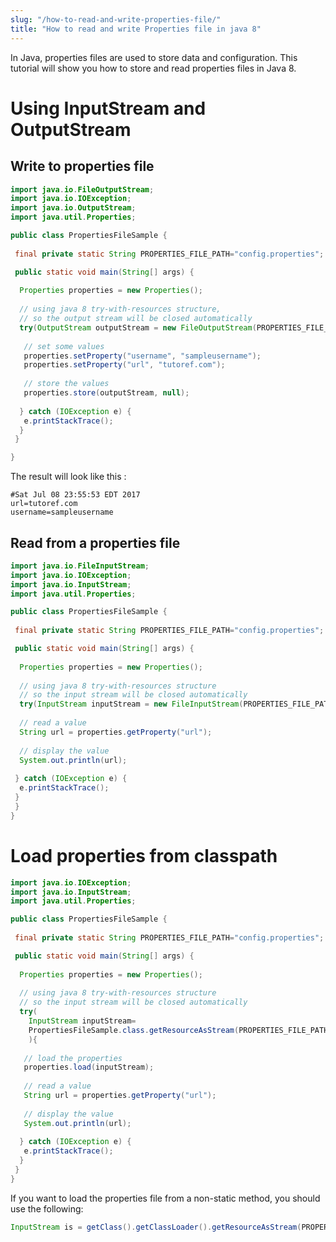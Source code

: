 ```yaml
---
slug: "/how-to-read-and-write-properties-file/"
title: "How to read and write Properties file in java 8"
---
```


In Java, properties files are used to store data and configuration. This tutorial will show you how to store and read properties files in Java 8.

# Using InputStream and OutputStream
## Write to properties file

```java
import java.io.FileOutputStream;
import java.io.IOException;
import java.io.OutputStream;
import java.util.Properties;

public class PropertiesFileSample {
 
 final private static String PROPERTIES_FILE_PATH="config.properties";

 public static void main(String[] args) {
  
  Properties properties = new Properties();
  
  // using java 8 try-with-resources structure,
  // so the output stream will be closed automatically
  try(OutputStream outputStream = new FileOutputStream(PROPERTIES_FILE_PATH)){
   
   // set some values
   properties.setProperty("username", "sampleusername");
   properties.setProperty("url", "tutoref.com");
   
   // store the values
   properties.store(outputStream, null);
   
  } catch (IOException e) {
   e.printStackTrace();
  } 
 }

}
```

The result will look like this :

```
#Sat Jul 08 23:55:53 EDT 2017
url=tutoref.com
username=sampleusername
```

## Read from a properties file

```java
import java.io.FileInputStream;
import java.io.IOException;
import java.io.InputStream;
import java.util.Properties;

public class PropertiesFileSample {
 
 final private static String PROPERTIES_FILE_PATH="config.properties";

 public static void main(String[] args) {
 
  Properties properties = new Properties();
 
  // using java 8 try-with-resources structure
  // so the input stream will be closed automatically
  try(InputStream inputStream = new FileInputStream(PROPERTIES_FILE_PATH)){
 
  // read a value
  String url = properties.getProperty("url");
 
  // display the value
  System.out.println(url);
 
 } catch (IOException e) {
  e.printStackTrace();
 } 
 }
}
```

# Load properties from classpath

```java
import java.io.IOException;
import java.io.InputStream;
import java.util.Properties;

public class PropertiesFileSample {
 
 final private static String PROPERTIES_FILE_PATH="config.properties";

 public static void main(String[] args) {
  
  Properties properties = new Properties();
  
  // using java 8 try-with-resources structure
  // so the input stream will be closed automatically
  try(
    InputStream inputStream=
    PropertiesFileSample.class.getResourceAsStream(PROPERTIES_FILE_PATH)
    ){
   
   // load the properties
   properties.load(inputStream);
   
   // read a value
   String url = properties.getProperty("url");
   
   // display the value
   System.out.println(url);
   
  } catch (IOException e) {
   e.printStackTrace();
  } 
 }
}
```

If you want to load the properties file from a non-static method, you should use the following:

```java
InputStream is = getClass().getClassLoader().getResourceAsStream(PROPERTIES_FILE_PATH);
```


